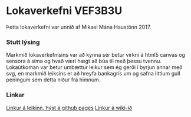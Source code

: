 # Lokaverkefni  VEF3B3U
Þetta lokaverkefni var unnið af Mikael Mána Haustönn 2017.<br>
### Stutt lýsing
Markmið lokaverkefnisins var að kynna sér betur virkni á html5 canvas og sensora á síma og hvað væri hægt að búa til með þessu tvennu. 
Lokaútkoman var betur umbættur leikur sem ég gerði í byrjun annar með svg, en markmið leiksins er að hreyfa bankagrís um og safna littlum gull peningum sem detta niður frá himnum.<br>

### Linkar
[Linkur á leikinn, hýst á github pages](https://mikaelmani99.github.io/VEF3B3U_Lokaverkefni/index.html)
[Linkur á wiki-ið](https://github.com/MikaelMani99/VEF3B3U_Lokaverkefni/wiki)
